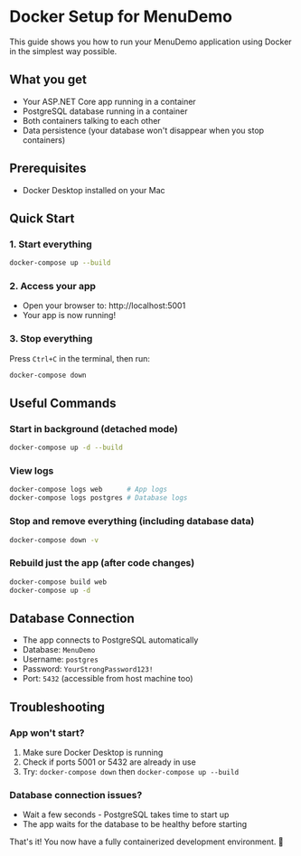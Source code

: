 # Docker Setup for MenuDemo

This guide shows you how to run your MenuDemo application using Docker in the simplest way possible.

## What you get
- Your ASP.NET Core app running in a container
- PostgreSQL database running in a container  
- Both containers talking to each other
- Data persistence (your database won't disappear when you stop containers)

## Prerequisites
- Docker Desktop installed on your Mac

## Quick Start

### 1. Start everything
```bash
docker-compose up --build
```

### 2. Access your app
- Open your browser to: http://localhost:5001
- Your app is now running!

### 3. Stop everything
Press `Ctrl+C` in the terminal, then run:
```bash
docker-compose down
```

## Useful Commands

### Start in background (detached mode)
```bash
docker-compose up -d --build
```

### View logs
```bash
docker-compose logs web      # App logs
docker-compose logs postgres # Database logs
```

### Stop and remove everything (including database data)
```bash
docker-compose down -v
```

### Rebuild just the app (after code changes)
```bash
docker-compose build web
docker-compose up -d
```

## Database Connection
- The app connects to PostgreSQL automatically
- Database: `MenuDemo`
- Username: `postgres`
- Password: `YourStrongPassword123!`
- Port: `5432` (accessible from host machine too)

## Troubleshooting

### App won't start?
1. Make sure Docker Desktop is running
2. Check if ports 5001 or 5432 are already in use
3. Try: `docker-compose down` then `docker-compose up --build`

### Database connection issues?
- Wait a few seconds - PostgreSQL takes time to start up
- The app waits for the database to be healthy before starting

That's it! You now have a fully containerized development environment. 🐳
